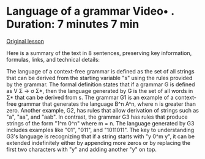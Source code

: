 # Language of a grammar Video• . Duration: 7 minutes 7 min

[Original lesson](https://www.coursera.org/learn/uol-fundamentals-of-computer-science/lecture/Mcol1/language-of-a-grammar)

Here is a summary of the text in 8 sentences, preserving key information, formulas, links, and technical details:

The language of a context-free grammar is defined as the set of all strings that can be derived from the starting variable "s" using the rules provided by the grammar. The formal definition states that if a grammar G is defined as V Σ → σ Σ*, then the language generated by G is the set of all words in Σ* that can be derived from s. The grammar G1 is an example of a context-free grammar that generates the language B^n A^n, where n is greater than zero. Another example, G2, has rules that allow derivation of strings such as "a", "aa", and "aab". In contrast, the grammar G3 has rules that produce strings of the form "1^m 0^n" where m = n. The language generated by G3 includes examples like "01", "011", and "1011011". The key to understanding G3's language is recognizing that if a string starts with "y 0^m y", it can be extended indefinitely either by appending more zeros or by replacing the first two characters with "y" and adding another "y" on top.

